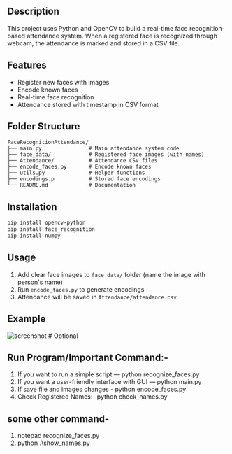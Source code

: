 ## Description
This project uses Python and OpenCV to build a real-time face recognition-based attendance system. When a registered face is recognized through webcam, the attendance is marked and stored in a CSV file.

## Features
- Register new faces with images
- Encode known faces
- Real-time face recognition
- Attendance stored with timestamp in CSV format

## Folder Structure
```
FaceRecognitionAttendance/
├── main.py               # Main attendance system code
├── face_data/            # Registered face images (with names)
├── Attendance/           # Attendance CSV files
├── encode_faces.py       # Encode known faces
├── utils.py              # Helper functions
├── encodings.p           # Stored face encodings
└── README.md             # Documentation
```

## Installation
```bash
pip install opencv-python
pip install face_recognition
pip install numpy
```

## Usage
1. Add clear face images to `face_data/` folder (name the image with person's name)
2. Run `encode_faces.py` to generate encodings
4. Attendance will be saved in `Attendance/attendance.csv`

## Example
![screenshot](screenshot.png)  # Optional

## Run Program/Important Command:- 
1. If you want to run a simple script — python recognize_faces.py
2. If you want a user-friendly interface with GUI —  python main.py  
3. If save file and images changes - python encode_faces.py
4. Check Registered Names:-  python check_names.py

## some other command-
1. notepad recognize_faces.py
2. python .\show_names.py
